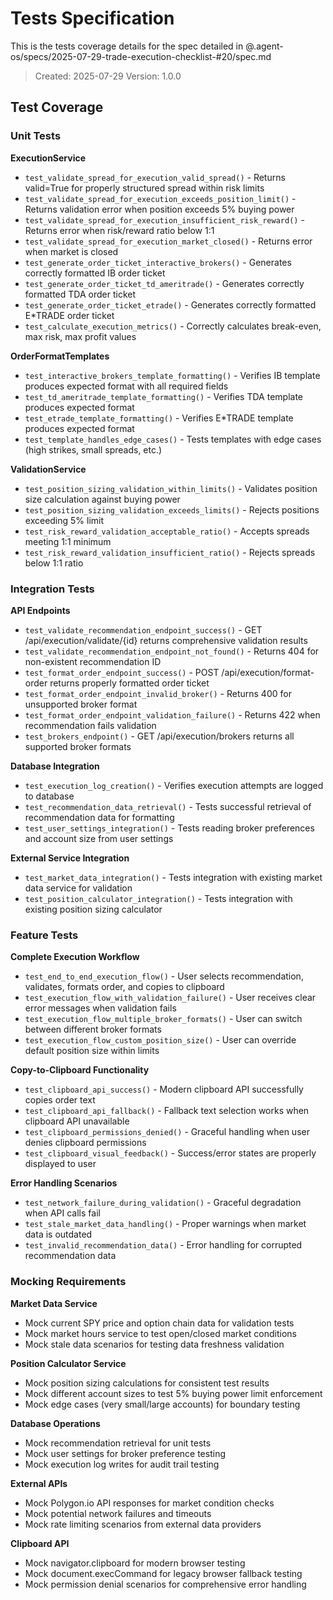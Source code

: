 # Tests Specification

This is the tests coverage details for the spec detailed in @.agent-os/specs/2025-07-29-trade-execution-checklist-#20/spec.md

> Created: 2025-07-29
> Version: 1.0.0

## Test Coverage

### Unit Tests

**ExecutionService**
- `test_validate_spread_for_execution_valid_spread()` - Returns valid=True for properly structured spread within risk limits
- `test_validate_spread_for_execution_exceeds_position_limit()` - Returns validation error when position exceeds 5% buying power
- `test_validate_spread_for_execution_insufficient_risk_reward()` - Returns error when risk/reward ratio below 1:1
- `test_validate_spread_for_execution_market_closed()` - Returns error when market is closed
- `test_generate_order_ticket_interactive_brokers()` - Generates correctly formatted IB order ticket
- `test_generate_order_ticket_td_ameritrade()` - Generates correctly formatted TDA order ticket  
- `test_generate_order_ticket_etrade()` - Generates correctly formatted E*TRADE order ticket
- `test_calculate_execution_metrics()` - Correctly calculates break-even, max risk, max profit values

**OrderFormatTemplates**
- `test_interactive_brokers_template_formatting()` - Verifies IB template produces expected format with all required fields
- `test_td_ameritrade_template_formatting()` - Verifies TDA template produces expected format
- `test_etrade_template_formatting()` - Verifies E*TRADE template produces expected format
- `test_template_handles_edge_cases()` - Tests templates with edge cases (high strikes, small spreads, etc.)

**ValidationService**
- `test_position_sizing_validation_within_limits()` - Validates position size calculation against buying power
- `test_position_sizing_validation_exceeds_limits()` - Rejects positions exceeding 5% limit
- `test_risk_reward_validation_acceptable_ratio()` - Accepts spreads meeting 1:1 minimum
- `test_risk_reward_validation_insufficient_ratio()` - Rejects spreads below 1:1 ratio

### Integration Tests

**API Endpoints**
- `test_validate_recommendation_endpoint_success()` - GET /api/execution/validate/{id} returns comprehensive validation results
- `test_validate_recommendation_endpoint_not_found()` - Returns 404 for non-existent recommendation ID
- `test_format_order_endpoint_success()` - POST /api/execution/format-order returns properly formatted order ticket
- `test_format_order_endpoint_invalid_broker()` - Returns 400 for unsupported broker format
- `test_format_order_endpoint_validation_failure()` - Returns 422 when recommendation fails validation
- `test_brokers_endpoint()` - GET /api/execution/brokers returns all supported broker formats

**Database Integration**
- `test_execution_log_creation()` - Verifies execution attempts are logged to database
- `test_recommendation_data_retrieval()` - Tests successful retrieval of recommendation data for formatting
- `test_user_settings_integration()` - Tests reading broker preferences and account size from user settings

**External Service Integration**
- `test_market_data_integration()` - Tests integration with existing market data service for validation
- `test_position_calculator_integration()` - Tests integration with existing position sizing calculator

### Feature Tests

**Complete Execution Workflow**
- `test_end_to_end_execution_flow()` - User selects recommendation, validates, formats order, and copies to clipboard
- `test_execution_flow_with_validation_failure()` - User receives clear error messages when validation fails
- `test_execution_flow_multiple_broker_formats()` - User can switch between different broker formats
- `test_execution_flow_custom_position_size()` - User can override default position size within limits

**Copy-to-Clipboard Functionality**
- `test_clipboard_api_success()` - Modern clipboard API successfully copies order text
- `test_clipboard_api_fallback()` - Fallback text selection works when clipboard API unavailable
- `test_clipboard_permissions_denied()` - Graceful handling when user denies clipboard permissions
- `test_clipboard_visual_feedback()` - Success/error states are properly displayed to user

**Error Handling Scenarios**
- `test_network_failure_during_validation()` - Graceful degradation when API calls fail
- `test_stale_market_data_handling()` - Proper warnings when market data is outdated
- `test_invalid_recommendation_data()` - Error handling for corrupted recommendation data

### Mocking Requirements

**Market Data Service**
- Mock current SPY price and option chain data for validation tests
- Mock market hours service to test open/closed market conditions
- Mock stale data scenarios for testing data freshness validation

**Position Calculator Service**
- Mock position sizing calculations for consistent test results
- Mock different account sizes to test 5% buying power limit enforcement
- Mock edge cases (very small/large accounts) for boundary testing

**Database Operations**
- Mock recommendation retrieval for unit tests
- Mock user settings for broker preference testing
- Mock execution log writes for audit trail testing

**External APIs**
- Mock Polygon.io API responses for market condition checks
- Mock potential network failures and timeouts
- Mock rate limiting scenarios from external data providers

**Clipboard API**
- Mock navigator.clipboard for modern browser testing
- Mock document.execCommand for legacy browser fallback testing
- Mock permission denial scenarios for comprehensive error handling